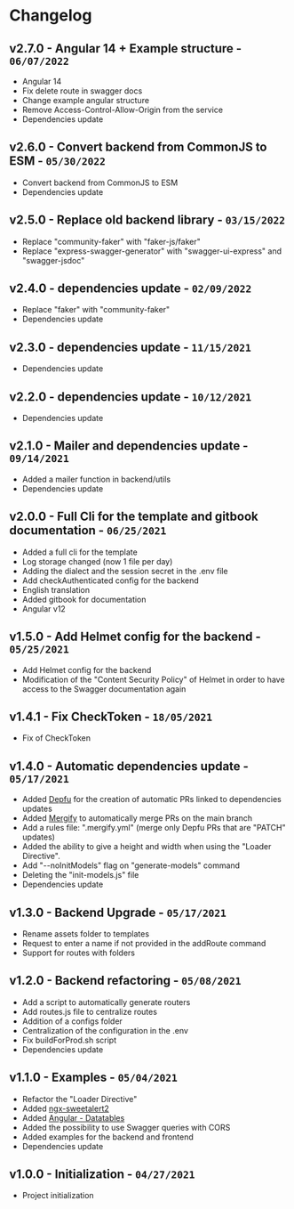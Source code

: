# Changelog

## v2.7.0 - Angular 14 + Example structure - `06/07/2022`

- Angular 14
- Fix delete route in swagger docs
- Change example angular structure
- Remove Access-Control-Allow-Origin from the service
- Dependencies update

## v2.6.0 - Convert backend from CommonJS to ESM - `05/30/2022`

- Convert backend from CommonJS to ESM
- Dependencies update

## v2.5.0 - Replace old backend library - `03/15/2022`

- Replace "community-faker" with "faker-js/faker"
- Replace "express-swagger-generator" with "swagger-ui-express" and "swagger-jsdoc"

## v2.4.0 - dependencies update - `02/09/2022`

- Replace "faker" with "community-faker"
- Dependencies update

## v2.3.0 - dependencies update - `11/15/2021`

- Dependencies update

## v2.2.0 - dependencies update - `10/12/2021`

- Dependencies update

## v2.1.0 - Mailer and dependencies update - `09/14/2021`

- Added a mailer function in backend/utils
- Dependencies update

## v2.0.0 - Full Cli for the template and gitbook documentation - `06/25/2021`

- Added a full cli for the template
- Log storage changed (now 1 file per day)
- Adding the dialect and the session secret in the .env file
- Add checkAuthenticated config for the backend
- English translation
- Added gitbook for documentation
- Angular v12

## v1.5.0 - Add Helmet config for the backend - `05/25/2021`

- Add Helmet config for the backend
- Modification of the "Content Security Policy" of Helmet in order to have access to the Swagger documentation again

## v1.4.1 - Fix CheckToken - `18/05/2021`

- Fix of CheckToken

## v1.4.0 - Automatic dependencies update - `05/17/2021`

- Added [Depfu](https://depfu.com/) for the creation of automatic PRs linked to dependencies updates
- Added [Mergify](https://mergify.io/) to automatically merge PRs on the main branch
- Add a rules file: ".mergify.yml" (merge only Depfu PRs that are "PATCH" updates)
- Added the ability to give a height and width when using the "Loader Directive".
- Add "--noInitModels" flag on "generate-models" command
- Deleting the "init-models.js" file
- Dependencies update

## v1.3.0 - Backend Upgrade - `05/17/2021`

- Rename assets folder to templates
- Request to enter a name if not provided in the addRoute command
- Support for routes with folders

## v1.2.0 - Backend refactoring - `05/08/2021`

- Add a script to automatically generate routers
- Add routes.js file to centralize routes
- Addition of a configs folder
- Centralization of the configuration in the .env
- Fix buildForProd.sh script
- Dependencies update

## v1.1.0 - Examples - `05/04/2021`

- Refactor the "Loader Directive"
- Added [ngx-sweetalert2](https://www.npmjs.com/package/@sweetalert2/ngx-sweetalert2)
- Added [Angular - Datatables](http://l-lin.github.io/angular-datatables/#/welcome)
- Added the possibility to use Swagger queries with CORS
- Added examples for the backend and frontend
- Dependencies update

## v1.0.0 - Initialization - `04/27/2021`

- Project initialization
